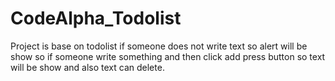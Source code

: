 # CodeAlpha_Todolist

Project is base on todolist if someone does not write text so alert will be show so if someone write something and then click add press button so text will be show and also text can delete.
